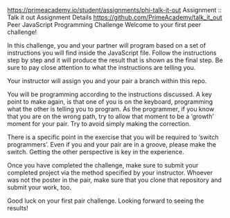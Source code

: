 https://primeacademy.io/student/assignments/phi-talk-it-out
Assignment :: Talk it out
Assignment Details
https://github.com/PrimeAcademy/talk_it_out
Peer JavaScript Programming Challenge
Welcome to your first peer challenge!

In this challenge, you and your partner will program based on a set of instructions you will find inside the JavaScript file. Follow the instructions step by step and it will produce the result that is shown as the final step. Be sure to pay close attention to what the instructions are telling you.

Your instructor will assign you and your pair a branch within this repo.

You will be programming according to the instructions discussed. A key point to make again, is that one of you is on the keyboard, programming what the other is telling you to program. As the programmer, if you know that you are on the wrong path, try to allow that moment to be a ‘growth’ moment for your pair. Try to avoid simply making the correction.

There is a specific point in the exercise that you will be required to ‘switch programmers’. Even if you and your pair are in a groove, please make the switch. Getting the other perspective is key in the experience.

Once you have completed the challenge, make sure to submit your completed project via the method specified by your instructor. Whoever was not the poster in the pair, make sure that you clone that repository and submit your work, too.

Good luck on your first pair challenge. Looking forward to seeing the results!
